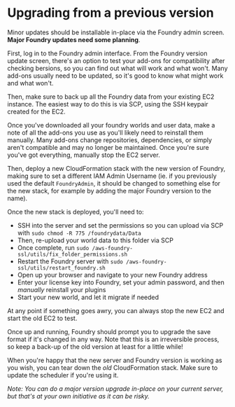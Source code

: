 # Upgrading from a previous version

Minor updates should be installable in-place via the Foundry admin screen. **Major Foundry updates need some planning**.

First, log in to the Foundry admin interface. From the Foundry version update screen, there's an option to test your add-ons for compatibility after checking bersions, so you can find out what will work and what won't. Many add-ons usually need to be updated, so it's good to know what might work and what won't.

Then, make sure to back up all the Foundry data from your existing EC2 instance. The easiest way to do this is via SCP, using the SSH keypair created for the EC2.

Once you've downloaded all your foundry worlds and user data, make a note of all the add-ons you use as you'll likely need to reinstall them manually. Many add-ons change repositories, dependencies, or simply aren't compatible and may no longer be maintained. Once you're sure you've got everything, manually stop the EC2 server.

Then, deploy a new CloudFormation stack with the new version of Foundry, making sure to set a different IAM Admin Username (ie. if you previously used the default `FoundryAdmin`, it should be changed to something else for the new stack, for example by adding the major Foundry version to the name).

Once the new stack is deployed, you'll need to:

- SSH into the server and set the permissions so you can upload via SCP with `sudo chmod -R 775 /foundrydata/Data`
- Then, re-upload your world data to this folder via SCP
- Once complete, run `sudo /aws-foundry-ssl/utils/fix_folder_permissions.sh`
- Restart the Foundry server with `sudo /aws-foundry-ssl/utils/restart_foundry.sh`
- Open up your browser and navigate to your new Foundry address
- Enter your license key into Foundry, set your admin password, and then _manually_ reinstall your plugins
- Start your new world, and let it migrate if needed

At any point if something goes awry, you can always stop the new EC2 and start the old EC2 to test.

Once up and running, Foundry should prompt you to upgrade the save format if it's changed in any way. Note that this is an irreversible process, so keep a back-up of the old version at least for a little while!

When you're happy that the new server and Foundry version is working as you wish, you can tear down the _old_ CloudFormation stack. Make sure to update the scheduler if you're using it.

_Note: You can do a major version upgrade in-place on your current server, but that's at your own initiative as it can be risky._
